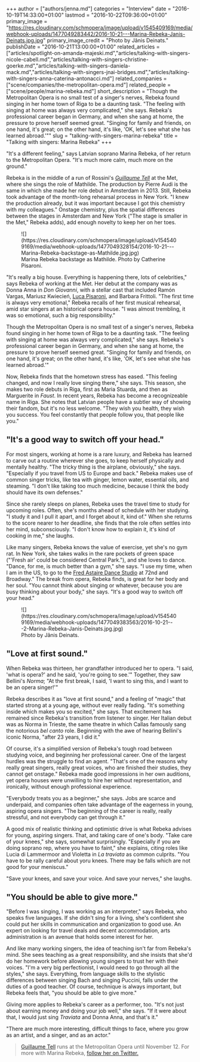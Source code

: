 +++
author = ["authors/jenna.md"]
categories = "Interview"
date = "2016-10-19T14:33:00+01:00"
lastmod = "2016-10-22T09:36:00+01:00"
primary_image = "https://res.cloudinary.com/schmopera/image/upload/v1545409169/media/webhook-uploads/1477049283442/2016-10-21---Marina-Rebeka-Janis-Deinats.jpg.jpg"
primary_image_credit = "Photo by Jãnis Deinats."
publishDate = "2016-10-21T13:00:00+01:00"
related_articles = ["articles/spotlight-on-amanda-majeski.md","articles/talking-with-singers-nicole-cabell.md","articles/talking-with-singers-christine-goerke.md","articles/talking-with-singers-daniela-mack.md","articles/talking-with-singers-jnai-bridges.md","articles/talking-with-singers-anna-caterina-antonacci.md"]
related_companies = ["scene/companies/the-metropolitan-opera.md"]
related_people = ["scene/people/marina-rebeka.md"]
short_description = "Though the Metropolitan Opera is no small test of a singer&#039;s nerves, Rebeka found singing in her home town of Riga to be a daunting task. &quot;The feeling with singing at home was always very complicated,&quot; she says. Rebeka&#039;s professional career began in Germany, and when she sang at home, the pressure to prove herself seemed great. &quot;Singing for family and friends, on one hand, it&#039;s great; on the other hand, it&#039;s like, &#039;OK, let&#039;s see what she has learned abroad.&#039;&quot;"
slug = "talking-with-singers-marina-rebeka"
title = "Talking with singers: Marina Rebeka"
+++

"It's a different feeling," says Latvian soprano Marina Rebeka, of her return to the Metropolitan Opera. "It's much more calm, much more on the ground."

Rebeka is in the middle of a run of Rossini's [*Guillaume Tell*](http://www.metopera.org/Season/2016-17-Season/guillaume-tell-rossini-tickets/) at the Met, where she sings the role of Mathilde. The production by Pierre Audi is the same in which she made her role debut in Amsterdam in 2013. Still, Rebeka took advantage of the month-long rehearsal process in New York. "I knew the production already, but it was important because I got this chemistry with my colleagues." Onstage chemistry, plus the spatial differences between the stages in Amsterdam and New York ("The stage is smaller in the Met," Rebeka adds), add enough novelty to keep her on her toes.

<figure data-type="image">
![](https://res.cloudinary.com/schmopera/image/upload/v1545409169/media/webhook-uploads/1477049328154/2016-10-21---Marina-Rebeka-backstage-as-Mathilde.jpg.jpg)
<figcaption>Marina Rebeka backstage as Mathilde. Photo by Catherine Pisaroni.</figcaption>
</figure>

"It's really a big house. Everything is happening there, lots of celebrities," says Rebeka of working at the Met. Her debut at the company was as Donna Anna in *Don Giovanni*, with a stellar cast that included Ramón Vargas, Mariusz Kwiecień, [Luca Pisaroni](/talking-with-singers-luca-pisaroni/), and Barbara Frittoli. "The first time is always very emotional," Rebeka recalls of her first musical rehearsal, amid star singers at an historical opera house. "I was almost trembling, it was so emotional, such a big responsibility."

Though the Metropolitan Opera is no small test of a singer's nerves, Rebeka found singing in her home town of Riga to be a daunting task. "The feeling with singing at home was always very complicated," she says. Rebeka's professional career began in Germany, and when she sang at home, the pressure to prove herself seemed great. "Singing for family and friends, on one hand, it's great; on the other hand, it's like, 'OK, let's see what she has learned abroad.'"

Now, Rebeka finds that the hometown stress has eased. "This feeling changed, and now I really love singing there," she says. This season, she makes two role debuts in Riga, first as Maria Stuarda, and then as Marguerite in *Faust*. In recent years, Rebeka has become a recognizeable name in Riga. She notes that Latvian people have a subtler way of showing their fandom, but it's no less welcome. "They wish you health, they wish you success. You feel constantly that people follow you, that people like you."

## "It's a good way to switch off your head."

For most singers, working at home is a rare luxury, and Rebeka has learned to carve out a routine wherever she goes, to keep herself physically and mentally healthy. "The tricky thing is the airplane, obviously," she says. "Especially if you travel from US to Europe and back." Rebeka makes use of common singer tricks, like tea with ginger, lemon water, essential oils, and steaming. "I don't like taking too much medicine, because I think the body should have its own defenses."

Since she rarely sleeps on planes, Rebeka uses the travel time to study for upcoming roles. Often, she's months ahead of schedule with her studying. "I study it and I pull it apart, and I forget about it, kind of." When she returns to the score nearer to her deadline, she finds that the role often settles into her mind, subconsciously. "I don't know how to explain it, it's kind of cooking in me," she laughs.

Like many singers, Rebeka knows the value of exercise, yet she's no gym rat. In New York, she takes walks in the rare pockets of green space ("'Fresh air' could be considered Central Park."), and she loves to dance. "Dance, for me, is much better than a gym," she says. "I use my time, when I am in the US, to go to the [Fred Astaire Dance Studio](https://www.fredastaire.com/) at 72nd and Broadway." The break from opera, Rebeka finds, is great for her body and her soul. "You cannot think about singing or whatever, because you are busy thinking about your body," she says. "It's a good way to switch off your head."

<figure data-type="image">
![](https://res.cloudinary.com/schmopera/image/upload/v1545409169/media/webhook-uploads/1477049383563/2016-10-21---2-Marina-Rebeka-Janis-Deinats.jpg.jpg)
<figcaption>Photo by Jãnis Deinats.</figcaption>
</figure>

## "Love at first sound."

When Rebeka was thirteen, her grandfather introduced her to opera. "I said, 'what is opera?' and he said, 'you're going to see.'" Together, they saw Bellini's *Norma*; "At the first break, I said, 'I want to sing this, and I want to be an opera singer!'"

Rebeka describes it as "love at first sound," and a feeling of "magic" that started strong at a young age, without ever really fading. "It's something inside which makes you so excited," she says. That excitement has remained since Rebeka's transition from listener to singer. Her Italian debut was as Norma in Trieste, the same theatre in which Callas famously sang the notorious *bel canto* role. Beginning with the awe of hearing Bellini's iconic Norma, "after 23 years, I did it."

Of course, it's a simplified version of Rebeka's tough road between studying voice, and beginning her professional career. One of the largest hurdles was the struggle to find an agent. "That's one of the reasons why really great singers, really great voices, who are finished their studies, they cannot get onstage." Rebeka made good impressions in her own auditions, yet opera houses were unwilling to hire her without representation, and ironically, without enough professional experience.

"Everybody treats you as a beginner," she says. Jobs are scarce and underpaid, and companies often take advantage of the eagerness in young, aspiring opera singers. "The beginning of the career is really, really stressful, and not everybody can get through it."

A good mix of realistic thinking and optimistic drive is what Rebeka advises for young, aspiring singers. That, and taking care of one's body. "Take care of your knees," she says, somewhat surprisingly. "Especially if you are doing soprano rep, where you have to faint," she explains, citing roles like Lucia di Lammermoor and Violetta in *La traviata* as common culprits. "You have to be rally careful about yoru knees. There may be falls which are not good for your meniscus."

"Save your knees, and save your voice. And save your nerves," she laughs.

## "You should be able to give more."

"Before I was singing, I was working as an interpreter," says Rebeka, who speaks five languages. If she didn't sing for a living, she's confident she could put her skills in communication and organization to good use. An expert on looking for travel deals and decent accommodation, arts administration is an avenue that holds some interest for her. 

And like many working singers, the idea of teaching isn't far from Rebeka's mind. She sees teaching as a great responsibility, and she insists that she'd do her homework before allowing young singers to trust her with their voices. "I'm a very big perfectionist, I would need to go through all the styles," she says. Everything, from language skills to the stylistic differences between singing Bach and singing Puccini, falls under the duties of a good teacher. Of course, technique is always important, but Rebeka feels that, "you should be able to give more."

Giving more applies to Rebeka's career as a performer, too. "It's not just about earning money and doing your job well," she says. "If it were about that, I would just sing *Traviata* and Donna Anna, and that's it."

"There are much more interesting, difficult things to face, where you grow as an artist, and a singer, and as an actor."

>[Guillaume Tell](http://www.metopera.org/Season/2016-17-Season/guillaume-tell-rossini-tickets/) runs at the Metropolitan Opera until November 12. For more with Marina Rebeka, [follow her on Twitter.](https://twitter.com/marinarebeka)
